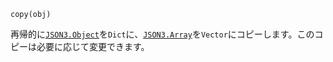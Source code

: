 ```
copy(obj)
```

再帰的に[`JSON3.Object`](@ref)を`Dict`に、[`JSON3.Array`](@ref)を`Vector`にコピーします。このコピーは必要に応じて変更できます。
